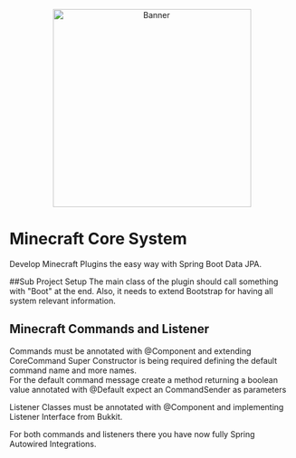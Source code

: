 <p align="center">
    <img src="http://www.arematics.com/images/banner/banner-borderless.png" width="350" title="Arematics Banner" 
    alt="Banner">
</p>

# Minecraft Core System
Develop Minecraft Plugins the easy way with Spring Boot Data JPA.

##Sub Project Setup
The main class of the plugin should call something with "Boot" at the end. 
Also, it needs to extend Bootstrap for having all system relevant information.

## Minecraft Commands and Listener
Commands must be annotated with @Component and extending CoreCommand Super Constructor is being required defining 
the default command name and more names.    
For the default command message create a method returning a boolean value annotated with @Default expect an CommandSender as parameters

Listener Classes must be annotated with @Component and implementing Listener Interface from Bukkit.

For both commands and listeners there you have now fully Spring Autowired Integrations.

